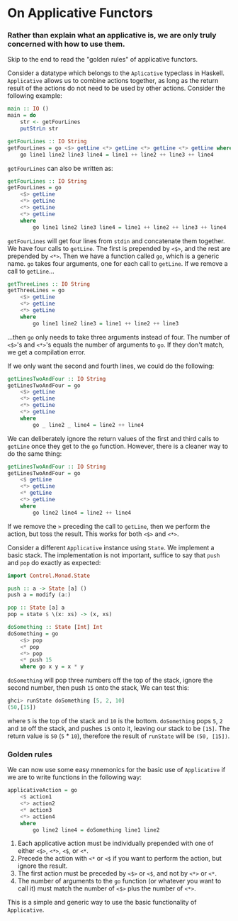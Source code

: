 # On Applicative Functors

### Rather than explain what an applicative is, we are only truly concerned with how to use them.

Skip to the end to read the "golden rules" of applicative functors. 

Consider a datatype which belongs to the `Aplicative` typeclass in Haskell. `Applicative` allows us to combine actions together, as long as the return result of the actions do not need to be used by other actions. Consider the following example:

```haskell
main :: IO ()
main = do
    str <- getFourLines
    putStrLn str

getFourLines :: IO String
getFourLines = go <$> getLine <*> getLine <*> getLine <*> getLine where
    go line1 line2 line3 line4 = line1 ++ line2 ++ line3 ++ line4
```

 `getFourLines` can also be written as:

```haskell
getFourLines :: IO String
getFourLines = go
    <$> getLine
    <*> getLine
    <*> getLine
    <*> getLine
    where
        go line1 line2 line3 line4 = line1 ++ line2 ++ line3 ++ line4
```

`getFourLines` will get four lines from `stdin` and concatenate them together. We have four calls to `getLine`. The first is prepended by `<$>`, and the rest are prepended by `<*>`. Then we have a function called `go`, which is a generic name. `go` takes four arguments, one for each call to `getLine`. If we remove a call to `getLine`...

```haskell
getThreeLines :: IO String
getThreeLines = go 
    <$> getLine 
    <*> getLine 
    <*> getLine 
    where
        go line1 line2 line3 = line1 ++ line2 ++ line3
```

...then `go` only needs to take three arguments instead of four. The number of `<$>`'s and `<*>`'s equals the number of arguments to `go`. If they don't match, we get a compilation error.

If we only want the second and fourth lines, we could do the following:

```haskell
getLinesTwoAndFour :: IO String
getLinesTwoAndFour = go
    <$> getLine
    <*> getLine
    <*> getLine
    <*> getLine
    where
        go _ line2 _ line4 = line2 ++ line4
```

We can deliberately ignore the return values of the first and third calls to `getLine` once they get to the `go` function. However, there is a cleaner way to do the same thing:

```haskell
getLinesTwoAndFour :: IO String
getLinesTwoAndFour = go
    <$ getLine
    <*> getLine
    <* getLine
    <*> getLine
    where
        go line2 line4 = line2 ++ line4
```

If we remove the `>` preceding the call to `getLine`, then we perform the action, but toss the result. This works for both `<$>` and `<*>`.

Consider a different `Applicative` instance using `State`. We implement a basic stack. The implementation is not important, suffice to say that `push` and `pop` do exactly as expected:

```haskell
import Control.Monad.State

push :: a -> State [a] ()
push a = modify (a:)

pop :: State [a] a
pop = state $ \(x: xs) -> (x, xs)

doSomething :: State [Int] Int
doSomething = go
    <$> pop
    <* pop
    <*> pop
    <* push 15
    where go x y = x * y
```

`doSomething` will pop three numbers off the top of the stack, ignore the second number, then push `15` onto the stack, We can test this:

```haskell
ghci> runState doSomething [5, 2, 10]
(50,[15])
```

where `5` is the top of the stack and `10` is the bottom. `doSomething` pops `5`, `2` and `10` off the stack, and pushes `15` onto it, leaving our stack to be `[15]`. The return value is `50` (`5` * `10`), therefore the result of `runState` will be `(50, [15])`.

### Golden rules

We can now use some easy mnemonics for the basic use of `Applicative` if we are to write functions in the following way:

```haskell
applicativeAction = go
    <$ action1
    <*> action2
    <* action3
    <*> action4
    where
        go line2 line4 = doSomething line1 line2
```

1. Each applicative action must be individually prepended with one of either `<$>`, `<*>`, `<$`, or `<*`.
2. Precede the action with `<*` or `<$` if you want to perform the action, but ignore the result.
3. The first action must be preceded by `<$>` or `<$`, and not by `<*>` or `<*`.
4. The number of arguments to the `go` function (or whatever you want to call it) must match the number of `<$>` plus the number of `<*>`.

This is a simple and generic way to use the basic functionality of `Applicative`.

